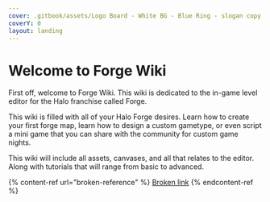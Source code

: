 ```yaml
---
cover: .gitbook/assets/Logo Board - White BG - Blue Ring - slogan copy.png
coverY: 0
layout: landing
---
```


# Welcome to Forge Wiki

First off, welcome to Forge Wiki. This wiki is dedicated to the in-game level editor for the Halo franchise called Forge.



This wiki is filled with all of your Halo Forge desires. Learn how to create your first forge map, learn how to design a custom gametype, or even script a mini game that you can share with the community for custom game nights.&#x20;



This wiki will include all assets, canvases, and all that relates to the editor. Along with tutorials that will range from basic to advanced.&#x20;

{% content-ref url="broken-reference" %}
[Broken link](broken-reference)
{% endcontent-ref %}
